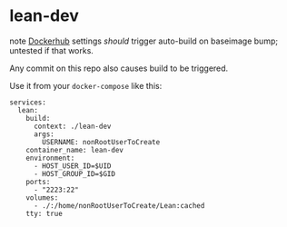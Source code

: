 # lean-dev
note [Dockerhub](https://cloud.docker.com/repository/docker/layr/lean-dev/builds)
settings _should_ trigger auto-build on baseimage bump; untested if that works.

Any commit on this repo also causes build to be triggered.

Use it from your `docker-compose` like this:

    services:
      lean:
        build:
          context: ./lean-dev
          args:
            USERNAME: nonRootUserToCreate
        container_name: lean-dev
        environment:
          - HOST_USER_ID=$UID
          - HOST_GROUP_ID=$GID
        ports:
          - "2223:22"
        volumes:
          - ./:/home/nonRootUserToCreate/Lean:cached
        tty: true


